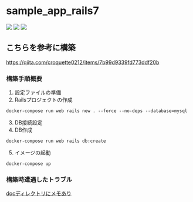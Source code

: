 # sample_app_rails7
![](https://img.shields.io/badge/rails-7.0.3-red.svg)
![](https://img.shields.io/badge/ruby-3.1.2-orange.svg)
![](https://img.shields.io/badge/mysql-8.0.29-blue.svg)

## こちらを参考に構築
https://qiita.com/croquette0212/items/7b99d9339fd773ddf20b
### 構築手順概要
1. 設定ファイルの準備
2. Railsプロジェクトの作成
```
docker-compose run web rails new . --force --no-deps --database=mysql
```
3. DB接続設定
4. DB作成
```
docker-compose run web rails db:create
```
5. イメージの起動
```
docker-compose up
```
### 構築時遭遇したトラブル
[docディレクトリにメモあり](/doc)
